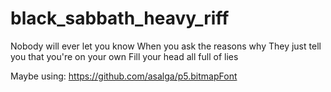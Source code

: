 # black_sabbath_heavy_riff
Nobody will ever let you know
When you ask the reasons why
They just tell you that you're on your own
Fill your head all full of lies


Maybe using: https://github.com/asalga/p5.bitmapFont